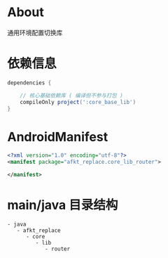 
# About

通用环境配置切换库

# 依赖信息

```groovy
dependencies {

    // 核心基础依赖库 ( 编译但不参与打包 )
    compileOnly project(':core_base_lib')
}
```

# AndroidManifest

```xml
<?xml version="1.0" encoding="utf-8"?>
<manifest package="afkt_replace.core_lib_router">

</manifest>
```

# main/java 目录结构

```
- java                           
   - afkt_replace                
      - core                     
         - lib                   
            - router        
```
